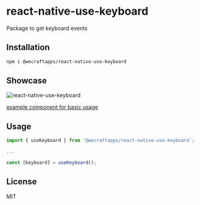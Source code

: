 # react-native-use-keyboard

Package to get keyboard events

## Installation

```sh
npm i @wecraftapps/react-native-use-keyboard
```

## Showcase

![react-native-use-keyboard](https://media.giphy.com/media/cVvP68IC8dCo9NrSV2/giphy.gif)

[example component for basic usage](https://github.com/wecraftapps/react-native-use-keyboard/blob/master/src/examples/basic-usage.tsx)

## Usage

```js
import { useKeyboard } from '@wecraftapps/react-native-use-keyboard';

...

const [keyboard] = useKeyboard();
```

## License

MIT
